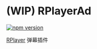 # (WIP) RPlayerAd

[![npm version](https://img.shields.io/npm/v/rplayer.svg)](https://github.com/woopen/RPlayer)

[RPlayer](https://github.com/woopen/RPlayer#wip-rplayer) 弹幕插件
